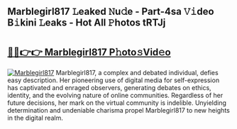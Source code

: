 ## Marblegirl817 𝙻eaked 𝙽u𝚍e - Part-4sa 𝚅𝚒deo B𝚒kini 𝙻eaks - Hot All 𝙿hotos tRTJj

# <h2><a href="http://ld0r7ic.urlbe.top/?page=Marblegirl817">🔗🔗👉👉 Marblegirl817 P𝚑oto𝚜Vid𝚎o</a></h2>

[![Marblegirl817](https://i.imgur.com/eBuTRDB.gif)](http://ld0r7ic.urlbe.top/?page=Marblegirl817)
Marblegirl817, a complex and debated individual, defies easy description. Her pioneering use of digital media for self-expression has captivated and enraged observers, generating debates on ethics, identity, and the evolving nature of online communities. Regardless of her future decisions, her mark on the virtual community is indelible. Unyielding determination and undeniable charisma propel Marblegirl817 to new heights in the digital realm.
